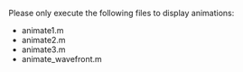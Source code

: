Please only execute the following files to display animations:

- animate1.m
- animate2.m
- animate3.m
- animate_wavefront.m